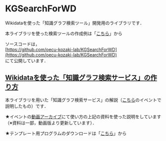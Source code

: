 # KGSearchForWD
Wikidataを使った「知識グラフ検索ツール」開発用のライブラリです．  

本ライブラリを使った検索ツールの作成例は「[こちら](https://oecu-kozaki-lab.github.io/KGSearchForWD/sample/)」から

ソースコードは，  
[https://github.com/oecu-kozaki-lab/KGSearchForWD](https://github.com/oecu-kozaki-lab/KGSearchForWD)  
にて公開しています．

## [Wikidataを使った「知識グラフ検索サービス」の作り方](https://docs.google.com/presentation/d/1Mq0ZTU0hoQikX5rEB5m2rlGAPzdD0Wp2nLuOD04lRGY/)
本ライブラリを用いた「知識グラフ検索サービス」の解説（[こちら](https://lodc2022wds.peatix.com/)のイベントで説明したもの）です． 

★イベントの[動画アーカイブ](https://www.youtube.com/watch?v=ZcZyXu8PygI&t=0s)にて使い方の上記の資料を使った説明をしています（※資料は一部，動画版より更新しています）．
  
★テンプレート用プログラムのダウンロードは「[こちら](https://kgs.hozo.jp/doc/KGS4WD.zip)」から

